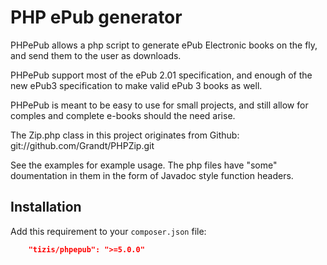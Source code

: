 # PHP ePub generator

PHPePub allows a php script to generate ePub Electronic books on the fly, and send them to the user as downloads.

PHPePub support most of the ePub 2.01 specification, and enough of the new ePub3 specification to make valid ePub 3 books as well.

PHPePub is meant to be easy to use for small projects, and still allow for comples and complete e-books should the need arise.

The Zip.php class in this project originates from Github: git://github.com/Grandt/PHPZip.git

See the examples for example usage. The php files have "some" doumentation in them in the form of Javadoc style function headers.

## Installation

Add this requirement to your `composer.json` file:
```json
    "tizis/phpepub": ">=5.0.0"
```
